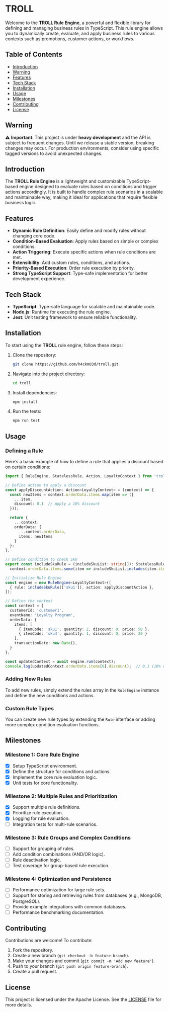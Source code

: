 # TROLL

Welcome to the **TROLL Rule Engine**, a powerful and flexible library for defining and managing business rules in TypeScript. This rule engine allows you to dynamically create, evaluate, and apply business rules to various contexts such as promotions, customer actions, or workflows.

## Table of Contents

- [Introduction](#introduction)
- [Warning](#warning)
- [Features](#features)
- [Tech Stack](#tech-stack)
- [Installation](#installation)
- [Usage](#usage)
- [Milestones](#milestones)
- [Contributing](#contributing)
- [License](#license)

## Warning

⚠️ **Important**: This project is under **heavy development** and the API is subject to frequent changes. Until we release a stable version, breaking changes may occur. For production environments, consider using specific tagged versions to avoid unexpected changes.

## Introduction

The **TROLL Rule Engine** is a lightweight and customizable TypeScript-based engine designed to evaluate rules based on conditions and trigger actions accordingly. It is built to handle complex rule scenarios in a scalable and maintainable way, making it ideal for applications that require flexible business logic.

## Features

- **Dynamic Rule Definition**: Easily define and modify rules without changing core code.
- **Condition-Based Evaluation**: Apply rules based on simple or complex conditions.
- **Action Triggering**: Execute specific actions when rule conditions are met.
- **Extensibility**: Add custom rules, conditions, and actions.
- **Priority-Based Execution**: Order rule execution by priority.
- **Strong TypeScript Support**: Type-safe implementation for better development experience.

## Tech Stack

- **TypeScript**: Type-safe language for scalable and maintainable code.
- **Node.js**: Runtime for executing the rule engine.
- **Jest**: Unit testing framework to ensure reliable functionality.

## Installation

To start using the **TROLL** rule engine, follow these steps:

1. Clone the repository:

   ```bash
   git clone https://github.com/h4ckm03d/troll.git
   ```

2. Navigate into the project directory:

   ```bash
   cd troll
   ```

3. Install dependencies:

   ```bash
   npm install
   ```

4. Run the tests:

   ```bash
   npm run test
   ```

## Usage

### Defining a Rule

Here’s a basic example of how to define a rule that applies a discount based on certain conditions:

```ts
import { RuleEngine, StatelessRule, Action, LoyaltyContext } from 'troll'; 

// Define action to apply a discount
const applyDiscountAction: Action<LoyaltyContext> = (context) => {
  const newItems = context.orderData.items.map(item => ({
    ...item, 
    discount: 0.1  // Apply a 10% discount
  }));

  return {
    ...context,
    orderData: {
      ...context.orderData,
      items: newItems
    }
  };
};

// Define condition to check SKU
export const includeSkuRule = (includeSkuList: string[]): StatelessRule<LoyaltyContext> => (context) =>
  context.orderData.items.some(item => includeSkuList.includes(item.itemCode));

// Initialize Rule Engine
const engine = new RuleEngine<LoyaltyContext>([
  { rule: includeSkuRule(['sku1']), action: applyDiscountAction },
]);

// Define the context
const context = {
  customerId: 'customer1',
  eventName: 'Loyalty Program',
  orderData: {
    items: [
      { itemCode: 'sku1', quantity: 2, discount: 0, price: 50 },
      { itemCode: 'sku4', quantity: 1, discount: 0, price: 30 }
    ],
    transactionDate: new Date(),
  }
};

const updatedContext = await engine.run(context);
console.log(updatedContext.orderData.items[0].discount);  // 0.1 (10% discount applied)
```

### Adding New Rules

To add new rules, simply extend the rules array in the `RuleEngine` instance and define the new conditions and actions.

### Custom Rule Types

You can create new rule types by extending the `Rule` interface or adding more complex condition evaluation functions.

## Milestones

### Milestone 1: Core Rule Engine

- [x] Setup TypeScript environment.
- [x] Define the structure for conditions and actions.
- [x] Implement the core rule evaluation logic.
- [x] Unit tests for core functionality.

### Milestone 2: Multiple Rules and Prioritization

- [x] Support multiple rule definitions.
- [x] Prioritize rule execution.
- [x] Logging for rule evaluation.
- [ ] Integration tests for multi-rule scenarios.

### Milestone 3: Rule Groups and Complex Conditions

- [ ] Support for grouping of rules.
- [ ] Add condition combinations (AND/OR logic).
- [ ] Rule deactivation logic.
- [ ] Test coverage for group-based rule execution.

### Milestone 4: Optimization and Persistence

- [ ] Performance optimization for large rule sets.
- [ ] Support for storing and retrieving rules from databases (e.g., MongoDB, PostgreSQL).
- [ ] Provide example integrations with common databases.
- [ ] Performance benchmarking documentation.

## Contributing

Contributions are welcome! To contribute:

1. Fork the repository.
2. Create a new branch (`git checkout -b feature-branch`).
3. Make your changes and commit (`git commit -m 'Add new feature'`).
4. Push to your branch (`git push origin feature-branch`).
5. Create a pull request.

## License

This project is licensed under the Apache License. See the [LICENSE](./LICENSE) file for more details.
